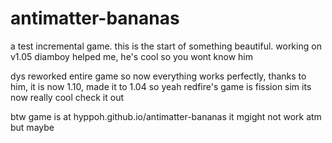 # antimatter-bananas
a test incremental game.
this is the start of something beautiful. working on v1.05
diamboy helped me, he's cool so you wont know him

dys reworked entire game so now everything works perfectly, thanks to him, it is now 1.10, made it to 1.04 so yeah
redfire's game is fission sim its now really cool check it out

btw game is at hyppoh.github.io/antimatter-bananas it mgight not work atm but maybe

